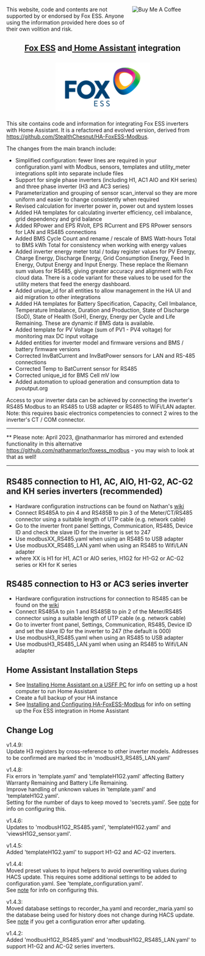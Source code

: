 <a href="https://www.buymeacoffee.com/tonym1958" target="_blank"><img src="https://cdn.buymeacoffee.com/buttons/default-orange.png" alt="Buy Me A Coffee" height="41" width="174" align="right"></a>
This website, code and contents are not supported by or endorsed by Fox ESS. Anyone using the information provided here does so of their own volition and risk.
##

<h2 align="center">
   <a href="https://www.fox-ess.com">Fox ESS</a> and<a href="https://www.home-assistant.io"> Home Assistant</a> integration
   </br></br>
   <img src="https://github.com/home-assistant/brands/raw/master/custom_integrations/foxess/logo.png" >
   </br>
</h2>

This site contains code and information for integrating Fox ESS inverters with Home Assistant. It is a refactored and evolved version, derived from https://github.com/StealthChesnut/HA-FoxESS-Modbus.

The changes from the main branch include:

* Simplified configuration: fewer lines are required in your configuration.yaml with Modbus, sensors, templates and utility_meter integrations split into separate include files
* Support for single phase inverters (including H1, AC1 AIO and KH series) and three phase inverter (H3 and AC3 series)
* Parameterization and grouping of sensor scan_interval so they are more uniform and easier to change consistently when required
* Revised calculation for inverter power in, power out and system losses
* Added HA templates for calculating inverter efficiency, cell imbalance, grid dependency and grid balance
* Added RPower and EPS RVolt, EPS RCurrent and EPS RPower sensors for LAN and RS485 connections
* Added BMS Cycle Count and rename / rescale of BMS Watt-hours Total to BMS kWh Total for consistency when working with energy values
* Added inverter energy meter total / today register values for PV Energy, Charge Energy, Discharge Energy, Grid Consumption Energy, Feed In Energy, Output Energy and Input Energy. These replace the Riemann sum values for RS485, giving greater accuracy and alignment with Fox cloud data. There is a code variant for these values to be used for the utility meters that feed the energy dashboard.
* Added unique_id for all entities to allow management in the HA UI and aid migration to other integrations
* Added HA templates for Battery Specification, Capacity, Cell Imbalance, Temperature Imbalance, Duration and Production, State of Discharge (SoD), State of Health (SoH), Energy, Energy per Cycle and Life Remaining. These are dynamic if BMS data is available.
* Added template for PV Voltage (sum of PV1 - PV4 voltage) for monitoring max DC input voltage
* Added entities for inverter model and firmware versions and BMS / battery firmware versions
* Corrected InvBatCurrent and InvBatPower sensors for LAN and RS-485 connections
* Corrected Temp to BatCurrent sensor for RS485
* Corrected unique_id for BMS Cell mV low
* Added automation to upload generation and consumption data to pvoutput.org

Access to your inverter data can be achieved by connecting the inverter's RS485 Modbus to an RS485 to USB adapter or RS485 to WiFi/LAN adapter. Note: this requires basic electronics competencies to connect 2 wires to the inverter's CT / COM connector.

---
** Please note: April 2023, @nathanmarlor has mirrored and extended functionality in this alternative https://github.com/nathanmarlor/foxess_modbus - you may wish to look at that as well!

---


## RS485 connection to H1, AC, AIO, H1-G2, AC-G2 and KH series inverters (recommended)
* Hardware configuration instructions can be found on Nathan's [wiki](https://github.com/nathanmarlor/foxess_modbus/wiki)
* Connect RS485A to pin 4 and RS485B to pin 3 of the Meter/CT/RS485 connector using a suitable length of UTP cable (e.g. network cable)
* Go to the inverter front panel Settings, Communication, RS485, Device ID and check the slave ID for the inverter is set to 247
* Use modbusXX_RS485.yaml when using an RS485 to USB adapter
* Use modbusXX_RS485_LAN.yaml when using an RS485 to Wifi/LAN adapter
* where XX is H1 for H1, AC1 or AIO series, H1G2 for H1-G2 or AC-G2 series or KH for K series

## RS485 connection to H3 or AC3 series inverter
* Hardware configuration instructions for connection to RS485 can be found on the [wiki](https://github.com/nathanmarlor/foxess_modbus/wiki)
* Connect RS485A to pin 1 and RS485B to pin 2 of the Meter/RS485 connector using a suitable length of UTP cable (e.g. network cable)
* Go to inverter front panel, Settings, Communication, RS485, Device ID and set the slave ID for the inverter to 247 (the default is 000)
* Use modbusH3_RS485.yaml when using an RS485 to USB adapter
* Use modbusH3_RS485_LAN.yaml when using an RS485 to Wifi/LAN adapter

## Home Assistant Installation Steps

* See [Installing Home Assistant on a USFF PC](https://github.com/TonyM1958/HA-FoxESS-modbus/wiki/Installing-Home-Assistant-on-a-USFF-PC) for info on setting up a host computer to run Home Assistant
* Create a full backup of your HA instance
* See [Installing and Configuring HA-FoxESS-Modbus](https://github.com/TonyM1958/HA-FoxESS-Modbus/wiki/Installing-and-Configuring-HA-FoxESS-Modbus) for info on setting up the Fox ESS integration in Home Assistant

## Change Log
v1.4.9:<br>
Update H3 registers by cross-reference to other inverter models. Addresses to be confirmed are marked tbc in 'modbusH3_RS485_LAN.yaml'

v1.4.8:<br>
Fix errors in 'template.yaml' and 'templateH1G2.yaml' affecting Battery Warranty Remaining and Battery Life Remaining.<br>
Improve handling of unknown values in 'template.yaml' and 'templateH1G2.yaml'.<br>
Setting for the number of days to keep moved to 'secrets.yaml'. See [note](https://github.com/TonyM1958/HA-FoxESS-Modbus/issues/20) for info on configuring this.

v1.4.6:<br>
Updates to 'modbusH1G2_RS485.yaml', 'templateH1G2.yaml' and 'viewsH1G2_sensor.yaml'.

v1.4.5:<br>
Added 'templateH1G2.yaml' to support H1-G2 and AC-G2 inverters.

v1.4.4:<br>
Moved preset values to input helpers to avoid overwriting values during HACS update. This requires some additional settings to be added to configuration.yaml. See 'template_configuration.yaml'.<br>
See [note](https://github.com/TonyM1958/HA-FoxESS-Modbus/issues/19) for info on configuring this.

v1.4.3:<br>
Moved database settings to recorder_ha.yaml and recorder_maria.yaml so the database being used for history does not change during HACS update.<br>
See [note](https://github.com/TonyM1958/HA-FoxESS-Modbus/issues/18) if you get a configuration error after updating.

v1.4.2:<br>
Added 'modbusH1G2_RS485.yaml' and 'modbusH1G2_RS485_LAN.yaml' to support H1-G2 and AC-G2 series inverters.<br>
